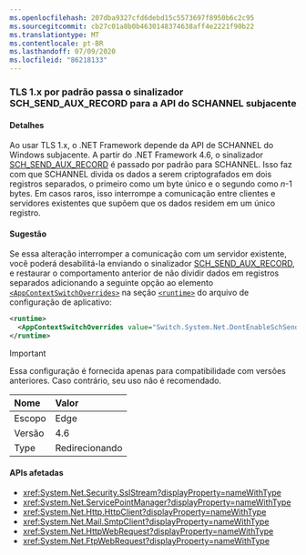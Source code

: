 ```yaml
---
ms.openlocfilehash: 207dba9327cfd6debd15c5573697f8950b6c2c95
ms.sourcegitcommit: cb27c01a8b0b4630148374638aff4e2221f90b22
ms.translationtype: MT
ms.contentlocale: pt-BR
ms.lasthandoff: 07/09/2020
ms.locfileid: "86218133"
---
```

### <a name="tls-1x-by-default-passes-the-sch_send_aux_record-flag-to-the-underlying-schannel-api"></a>TLS 1.x por padrão passa o sinalizador SCH_SEND_AUX_RECORD para a API do SCHANNEL subjacente

#### <a name="details"></a>Detalhes

Ao usar TLS 1.x, o .NET Framework depende da API de SCHANNEL do Windows subjacente. A partir do .NET Framework 4.6, o sinalizador [SCH_SEND_AUX_RECORD](https://docs.microsoft.com/windows/win32/api/schannel/ns-schannel-schannel_cred) é passado por padrão para SCHANNEL. Isso faz com que SCHANNEL divida os dados a serem criptografados em dois registros separados, o primeiro como um byte único e o segundo como <em>n</em>-1 bytes. Em casos raros, isso interrompe a comunicação entre clientes e servidores existentes que supõem que os dados residem em um único registro.

#### <a name="suggestion"></a>Sugestão

Se essa alteração interromper a comunicação com um servidor existente, você poderá desabilitá-la enviando o sinalizador [SCH_SEND_AUX_RECORD](https://docs.microsoft.com/windows/win32/api/schannel/ns-schannel-schannel_cred), e restaurar o comportamento anterior de não dividir dados em registros separados adicionando a seguinte opção ao elemento [`<AppContextSwitchOverrides>`](~/docs/framework/configure-apps/file-schema/runtime/appcontextswitchoverrides-element.md) na seção [`<runtime>`](~/docs/framework/configure-apps/file-schema/runtime/runtime-element.md) do arquivo de configuração de aplicativo:

```xml
<runtime>
  <AppContextSwitchOverrides value="Switch.System.Net.DontEnableSchSendAuxRecord=true" />
</runtime>
```

> [!IMPORTANT]
> Essa configuração é fornecida apenas para compatibilidade com versões anteriores. Caso contrário, seu uso não é recomendado.

| Nome    | Valor       |
|:--------|:------------|
| Escopo   | Edge        |
| Versão | 4.6         |
| Type    | Redirecionando |

#### <a name="affected-apis"></a>APIs afetadas

- <xref:System.Net.Security.SslStream?displayProperty=nameWithType>
- <xref:System.Net.ServicePointManager?displayProperty=nameWithType>
- <xref:System.Net.Http.HttpClient?displayProperty=nameWithType>
- <xref:System.Net.Mail.SmtpClient?displayProperty=nameWithType>
- <xref:System.Net.HttpWebRequest?displayProperty=nameWithType>
- <xref:System.Net.FtpWebRequest?displayProperty=nameWithType>

